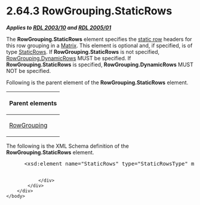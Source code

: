 <html dir="LTR" xmlns:mshelp="http://msdn.microsoft.com/mshelp" xmlns:ddue="http://ddue.schemas.microsoft.com/authoring/2003/5" xmlns:xlink="http://www.w3.org/1999/xlink" xmlns:tool="http://www.microsoft.com/tooltip">
    <head>
        <meta http-equiv="Content-Type" content="text/html; CHARSET=utf-8"></meta>
        <meta name="save" content="history"></meta>
        <title>2.64.3 RowGrouping.StaticRows</title>
        <xml>
            <mshelp:toctitle title="2.64.3 RowGrouping.StaticRows"></mshelp:toctitle>
            <mshelp:rltitle title="[MS-RDL]: RowGrouping.StaticRows"></mshelp:rltitle>
            <mshelp:keyword index="A" term="adcebcf8-27d8-4c95-8106-66e2a1a496bf"></mshelp:keyword>
            <mshelp:attr name="DCSext.ContentType" value="open specification"></mshelp:attr>
            <mshelp:attr name="AssetID" value="adcebcf8-27d8-4c95-8106-66e2a1a496bf"></mshelp:attr>
            <mshelp:attr name="TopicType" value="kbRef"></mshelp:attr>
            <mshelp:attr name="DCSext.Title" value="[MS-RDL]: RowGrouping.StaticRows" />
        </xml>
    </head>
    <body>
        <div id="header">
            <h1 class="heading">2.64.3 RowGrouping.StaticRows</h1>
        </div>
        <div id="mainSection">
            <div id="mainBody">
                <div id="allHistory" class="saveHistory"></div>
                <div id="sectionSection0" class="section" name="collapseableSection">
                    

<p><b><i>Applies to </i></b><a href="a7e2ad00-07c8-4f6d-80ab-3ad55df7b233.md"><b><i>RDL 2003/10</i></b></a><b>
<i>and </i></b><a href="3ebe2912-4958-4832-b391-cad1f5e13338.md"><b><i>RDL 2005/01</i></b></a></p>

<p>The <b>RowGrouping.StaticRows</b> element specifies the <a href="b2482b3f-74ab-4ca8-a9e5-c07955011743.md#gt_8c613744-ac3d-4e01-be93-21fc08a80512">static row</a> headers for this
row grouping in a <a href="25419c0a-c7c6-43d7-8ca5-1af842666dcb.md">Matrix</a>.
This element is optional and, if specified, is of type <a href="a50ee3f0-35fd-4634-b6c9-87f31c8eb515.md">StaticRows</a>. If <b>RowGrouping.StaticRows</b>
is not specified, <a href="f33ec05d-3beb-49d4-88b6-7170de25b27f.md">RowGrouping.DynamicRows</a>
MUST be specified. If <b>RowGrouping.StaticRows</b> is specified, <b>RowGrouping.DynamicRows</b>
MUST NOT be specified.</p>

<p>Following is the parent element of the <b>RowGrouping.StaticRows</b>
element.</p>

<table>
 <thead>
  <tr>
   <th>
   <p>Parent elements</p>
   </th>
  </tr>
 </thead>
 <tr>
  <td>
  <p><a href="b5d38fa6-6490-4b26-8e9d-dcd9571a6378.md">RowGrouping</a></p>
  </td>
 </tr>
</table>

<p>The following is the XML Schema definition of the <b>RowGrouping.StaticRows</b>
element.</p>

<dl>
<dd>
<div><pre> &lt;xsd:element name=&quot;StaticRows&quot; type=&quot;StaticRowsType&quot; minOccurs=&quot;0&quot; /&gt;
  
</pre></div>
</dd></dl>


                </div>
            </div>
        </div>
    </body>
</html>
